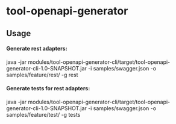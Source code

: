 # tool-openapi-generator

## Usage

#### Generate rest adapters:
java -jar modules/tool-openapi-generator-cli/target/tool-openapi-generator-cli-1.0-SNAPSHOT.jar -i samples/swagger.json -o samples/feature/rest/ -g rest

#### Generate tests for rest adapters:
java -jar modules/tool-openapi-generator-cli/target/tool-openapi-generator-cli-1.0-SNAPSHOT.jar -i samples/swagger.json -o samples/feature/test/ -g tests
